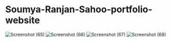 # Soumya-Ranjan-Sahoo-portfolio-website
![Screenshot (65)](https://user-images.githubusercontent.com/78288151/178150188-e355a181-8837-43b5-a2f1-2b7a306a7aa1.png)
![Screenshot (66)](https://user-images.githubusercontent.com/78288151/178150192-0821587c-1ecb-4aaf-a771-88585b2bdb46.png)
![Screenshot (67)](https://user-images.githubusercontent.com/78288151/178150195-15506d4d-4c20-4398-9655-c97776d79f51.png)
![Screenshot (68)](https://user-images.githubusercontent.com/78288151/178150198-46e73673-c4ea-4253-8ea1-ba75adcdb007.png)

